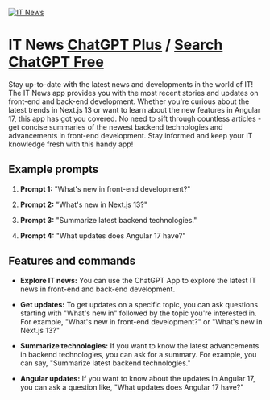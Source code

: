 
[![IT News](https://files.oaiusercontent.com/file-EDseInqazzG8aK9IFVgA6A9X?se=2123-10-17T10%3A02%3A52Z&sp=r&sv=2021-08-06&sr=b&rscc=max-age%3D31536000%2C%20immutable&rscd=attachment%3B%20filename%3Dd5e629ee-0d95-49f5-a8d8-35b159d7d130.png&sig=T5WnlU46NhTHJc4uQ9gUjLwdSuwiUH/MdTNKkVJ4W3o%3D)](https://chat.openai.com/g/g-fRHZFHvTf-it-news)

# IT News [ChatGPT Plus](https://chat.openai.com/g/g-fRHZFHvTf-it-news) / [Search ChatGPT Free](https://gptcall.net/index.html#/?search=IT%20News)

Stay up-to-date with the latest news and developments in the world of IT! The IT News app provides you with the most recent stories and updates on front-end and back-end development. Whether you're curious about the latest trends in Next.js 13 or want to learn about the new features in Angular 17, this app has got you covered. No need to sift through countless articles - get concise summaries of the newest backend technologies and advancements in front-end development. Stay informed and keep your IT knowledge fresh with this handy app!

## Example prompts

1. **Prompt 1:** "What's new in front-end development?"

2. **Prompt 2:** "What's new in Next.js 13?"

3. **Prompt 3:** "Summarize latest backend technologies."

4. **Prompt 4:** "What updates does Angular 17 have?"

## Features and commands

- **Explore IT news:** You can use the ChatGPT App to explore the latest IT news in front-end and back-end development.

- **Get updates:** To get updates on a specific topic, you can ask questions starting with "What's new in" followed by the topic you're interested in. For example, "What's new in front-end development?" or "What's new in Next.js 13?"

- **Summarize technologies:** If you want to know the latest advancements in backend technologies, you can ask for a summary. For example, you can say, "Summarize latest backend technologies."

- **Angular updates:** If you want to know about the updates in Angular 17, you can ask a question like, "What updates does Angular 17 have?"


